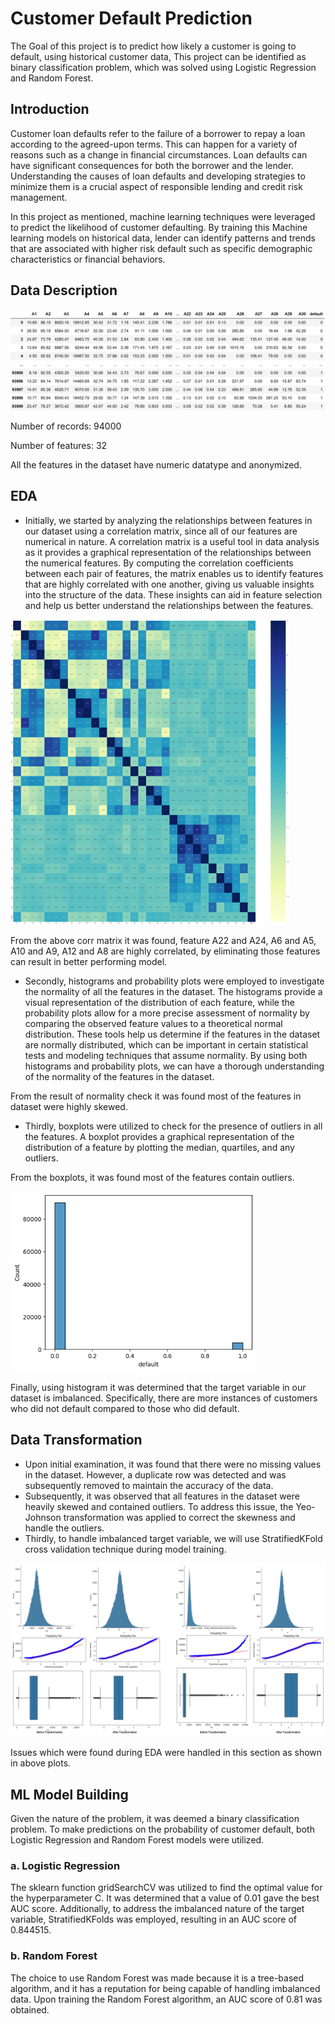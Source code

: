# Customer Default Prediction

The Goal of this project is to predict how likely a customer is going to default, using historical customer data, This project can be identified as binary classification problem, which was solved using Logistic Regression and Random Forest.

## Introduction

Customer loan defaults refer to the failure of a borrower to repay a loan according to the agreed-upon terms. This can happen for a variety of reasons such as a change in financial circumstances. Loan defaults can have significant consequences for both the borrower and the lender. Understanding the causes of loan defaults and developing strategies to minimize them is a crucial aspect of responsible lending and credit risk management.

In this project as mentioned, machine learning techniques were leveraged to predict the likelihood of customer defaulting. By training this Machine learning models on historical data, lender can identify patterns and trends that are associated with higher risk default such as specific demographic characteristics or financial behaviors.

## Data Description

![alt text](https://github.com/kpola009/Customer-Default-Prediction/blob/main/Images/df.png "Figure 1")

Number of records: 94000

Number of features: 32

All the features in the dataset have numeric datatype and anonymized.

## EDA

- Initially, we started by analyzing the relationships between features in our dataset using a correlation matrix, since all of our features are numerical in nature. A correlation matrix is a useful tool in data analysis as it provides a graphical representation of the relationships between the numerical features. By computing the correlation coefficients between each pair of features, the matrix enables us to identify features that are highly correlated with one another, giving us valuable insights into the structure of the data. These insights can aid in feature selection and help us better understand the relationships between the features.

![alt text](https://github.com/kpola009/Customer-Default-Prediction/blob/main/Images/corr.png "Figure 2")

From the above corr matrix it was found, feature A22 and A24, A6 and A5, A10 and A9, A12 and A8 are highly correlated, by eliminating those features can result in better performing model.

- Secondly, histograms and probability plots were employed to investigate the normality of all the features in the dataset. The histograms provide a visual representation of the distribution of each feature, while the probability plots allow for a more precise assessment of normality by comparing the observed feature values to a theoretical normal distribution. These tools help us determine if the features in the dataset are normally distributed, which can be important in certain statistical tests and modeling techniques that assume normality. By using both histograms and probability plots, we can have a thorough understanding of the normality of the features in the dataset.

From the result of normality check it was found most of the features in dataset were highly skewed.

- Thirdly, boxplots were utilized to check for the presence of outliers in all the features. A boxplot provides a graphical representation of the distribution of a feature by plotting the median, quartiles, and any outliers.

From the boxplots, it was found most of the features contain outliers.

![alt text](https://github.com/kpola009/Customer-Default-Prediction/blob/main/Images/download.png "Figure 3")

Finally, using histogram it was determined that the target variable in our dataset is imbalanced. Specifically, there are more instances of customers who did not default compared to those who did default.

## Data Transformation

- Upon initial examination, it was found that there were no missing values in the dataset. However, a duplicate row was detected and was subsequently removed to maintain the accuracy of the data.
- Subsequently, it was observed that all features in the dataset were heavily skewed and contained outliers. To address this issue, the Yeo-Johnson transformation was applied to correct the skewness and handle the outliers.
- Thirdly, to handle imbalanced target variable, we will use StratifiedKFold cross validation technique during model training.

![alt text](https://github.com/kpola009/Customer-Default-Prediction/blob/main/Images/Drawing7%20(1).png "Figure 3")

Issues which were found during EDA were handled in this section as shown in above plots.

## ML Model Building
Given the nature of the problem, it was deemed a binary classification problem. To make predictions on the probability of customer default, both Logistic Regression and Random Forest models were utilized.

### a. Logistic Regression
The sklearn function gridSearchCV was utilized to find the optimal value for the hyperparameter C. It was determined that a value of 0.01 gave the best AUC score. Additionally, to address the imbalanced nature of the target variable, StratifiedKFolds was employed, resulting in an AUC score of 0.844515.

### b. Random Forest
The choice to use Random Forest was made because it is a tree-based algorithm, and it has a reputation for being capable of handling imbalanced data. Upon training the Random Forest algorithm, an AUC score of 0.81 was obtained.
